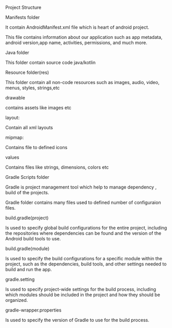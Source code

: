 Project Structure


Manifests folder

It contain AndroidManifest.xml file which is heart of android project.

This file contains information about our application such as app metadata, android version,app name, activities, permissions, and much more.

Java folder

This folder contain source code java/kotlin

Resource folder(res)

This folder contain all non-code resources such as images, audio, video, menus, styles, strings,etc

drawable

contains assets like images etc

layout:

Contain all xml layouts

mipmap:

Contains file to defined icons

values

Contains files like strings, dimensions, colors etc

Gradle Scripts folder

Gradle is project management tool which help to manage dependency , build of the projects.

Gradle folder contains many files used to defined number of configuraion files.

build.gradle(project)

Is used to specify global build configurations for the entire project, including the repositories where dependencies can be found and the version of the Android build tools to use.

build.gradle(module)

Is used to specify the build configurations for a specific module within the project, such as the dependencies, build tools, and other settings needed to build and run the app.

gradle.setting

Is used to specify project-wide settings for the build process, including which modules should be included in the project and how they should be organized.

gradle-wrapper.properties

Is used to specify the version of Gradle to use for the build process.

